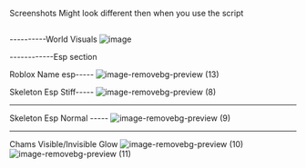 Screenshots Might look different then when you use the script


##
----------World Visuals
![image](https://user-images.githubusercontent.com/49299203/210136788-21c0d2d1-cd06-453e-afcb-932cb0527926.png)



------------Esp section

Roblox Name esp-----
![image-removebg-preview (13)](https://user-images.githubusercontent.com/49299203/210136707-213f55c2-99a3-4b7e-b656-af4cbe24e45c.png)



Skeleton Esp Stiff-----
![image-removebg-preview (8)](https://user-images.githubusercontent.com/49299203/210136139-3adc9223-25b7-4b6e-9630-7704157d73d0.png)


---------------------------
Skeleton Esp Normal -----
![image-removebg-preview (9)](https://user-images.githubusercontent.com/49299203/210136377-209199d4-6956-46f5-b518-702d218b75cb.png)


---------------------------
Chams Visible/Invisible Glow
![image-removebg-preview (10)](https://user-images.githubusercontent.com/49299203/210136541-b9bc6ba9-3047-473c-9c35-18a9e67285c3.png)
![image-removebg-preview (11)](https://user-images.githubusercontent.com/49299203/210136558-da6cf350-125a-4bea-8383-0e4581a0a501.png)
